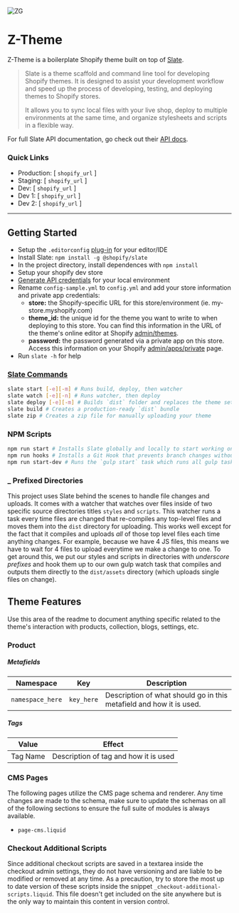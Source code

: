 ![ZG](https://i.imgur.com/KBnzMey.png)

# Z-Theme

Z-Theme is a boilerplate Shopify theme built on top of [Slate](https://shopify.github.io/slate/).

> Slate is a theme scaffold and command line tool for developing Shopify themes. It is designed to assist your development workflow and speed up the process of developing, testing, and deploying themes to Shopify stores.
>
> It allows you to sync local files with your live shop, deploy to multiple environments at the same time, and organize stylesheets and scripts in a flexible way.

For full Slate API documentation, go check out their [API docs](https://shopify.github.io/slate/).

### Quick Links
- Production: [ `shopify_url` ]
- Staging:  [ `shopify_url` ]
- Dev:  [ `shopify_url` ]
- Dev 1:  [ `shopify_url` ]
- Dev 2:  [ `shopify_url` ]

---

## Getting Started

- Setup the `.editorconfig` [plug-in](https://editorconfig.org/#download) for your editor/IDE
- Install Slate: `npm install -g @shopify/slate`
- In the project directory, install dependences with `npm install`
- Setup your shopify dev store
- [Generate API credentials](https://help.shopify.com/api/getting-started/api-credentials#get-credentials-through-the-shopify-admin) for your local environment
- Rename `config-sample.yml` to `config.yml` and add your store information and private app credentials:
  - **store:** the Shopify-specific URL for this store/environment (ie. my-store.myshopify.com)
  - **theme_id:** the unique id for the theme you want to write to when deploying to this store. You can find this information in the URL of the theme's online editor at Shopify [admin/themes](https://shopify.com/admin/themes).
  - **password:** the password generated via a private app on this store.  Access this information on your Shopify [admin/apps/private](https://shopify.com/admin/apps/private) page.
- Run `slate -h` for help

### [Slate Commands](https://shopify.github.io/slate/commands/)

```bash
slate start [-e][-m] # Runs build, deploy, then watcher
slate watch [-e][-n] # Runs watcher, then deploy
slate deploy [-e][-m] # Builds `dist` folder and replaces the theme set in config.yml
slate build # Creates a production-ready `dist` bundle
slate zip # Creates a zip file for manually uploading your theme
```

### NPM Scripts

```bash
npm run start # Installs Slate globally and locally to start working on any project.
npm run hooks # Installs a Git Hook that prevents branch changes without stopping the watcher (sets a touch -a to the config.yml to force the watcher stop)
npm run start-dev # Runs the `gulp start` task which runs all gulp tasks and then starts a watcher
```

### _ Prefixed Directories

This project uses Slate behind the scenes to handle file changes and uploads.  It comes with a watcher that watches over files inside of two specific source directories titles `styles` and `scripts`.  This watcher runs a task every time files are changed that re-compiles any top-level files and moves them into the `dist` directory for uploading.  This works well except for the fact that it compiles and uploads _all_ of those top level files each time anything changes.  For example, because we have 4 JS files, this means we have to wait for 4 files to upload everytime we make a change to one.  To get around this, we put our styles and scripts in directories with _underscore prefixes_ and hook them up to our own gulp watch task that compiles and outputs them directly to the `dist/assets` directory (which uploads single files on change).

## Theme Features

Use this area of the readme to document anything specific related to the theme's interaction with products, collection, blogs, settings, etc.

### Product

##### Metafields
| Namespace | Key | Description |
|---|---|---|
| `namespace_here` | `key_here` | Description of what should go in this metafield and how it is used. |

##### Tags

| Value | Effect |
|---|---|
| Tag Name | Description of tag and how it is used |

### CMS Pages

The following pages utilize the CMS page schema and renderer.  Any time changes are made to the schema, make sure to update the schemas on all of the following sections to ensure the full suite of modules is always available.

- `page-cms.liquid`

### Checkout Additional Scripts

Since additional checkout scripts are saved in a textarea inside the checkout admin settings, they do not have versioning and are liable to be modified or removed at any time.  As a precaution, try to store the most up to date version of these scripts inside the snippet `_checkout-additional-scripts.liquid`.  This file doesn't get included on the site anywhere but is the only way to maintain this content in version control.
